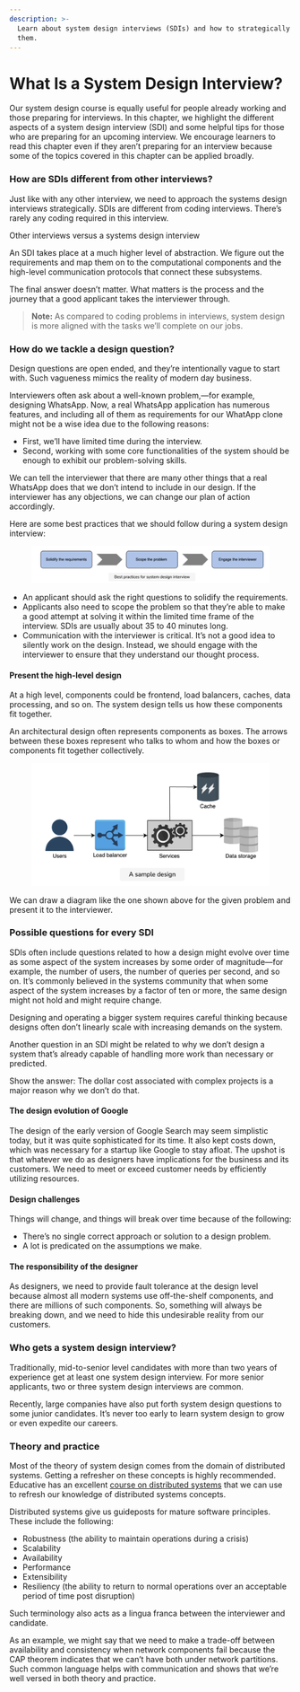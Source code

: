 ```yaml
---
description: >-
  Learn about system design interviews (SDIs) and how to strategically approach
  them.
---
```


# What Is a System Design Interview?

Our system design course is equally useful for people already working and those preparing for interviews. In this chapter, we highlight the different aspects of a system design interview (SDI) and some helpful tips for those who are preparing for an upcoming interview. We encourage learners to read this chapter even if they aren’t preparing for an interview because some of the topics covered in this chapter can be applied broadly.

### How are SDIs different from other interviews? <a href="#how-are-sdis-different-from-other-interviews" id="how-are-sdis-different-from-other-interviews"></a>

Just like with any other interview, we need to approach the systems design interviews strategically. SDIs are different from coding interviews. There’s rarely any coding required in this interview.

Other interviews versus a systems design interview

An SDI takes place at a much higher level of abstraction. We figure out the requirements and map them on to the computational components and the high-level communication protocols that connect these subsystems.

The final answer doesn’t matter. What matters is the process and the journey that a good applicant takes the interviewer through.

> **Note:** As compared to coding problems in interviews, system design is more aligned with the tasks we’ll complete on our jobs.

### How do we tackle a design question? <a href="#how-do-we-tackle-a-design-question" id="how-do-we-tackle-a-design-question"></a>

Design questions are open ended, and they’re intentionally vague to start with. Such vagueness mimics the reality of modern day business.

Interviewers often ask about a well-known problem,—for example, designing WhatsApp. Now, a real WhatsApp application has numerous features, and including all of them as requirements for our WhatApp clone might not be a wise idea due to the following reasons:

* First, we’ll have limited time during the interview.
* Second, working with some core functionalities of the system should be enough to exhibit our problem-solving skills.

We can tell the interviewer that there are many other things that a real WhatsApp does that we don’t intend to include in our design. If the interviewer has any objections, we can change our plan of action accordingly.

Here are some best practices that we should follow during a system design interview:

<figure><img src="../.gitbook/assets/Screenshot 2023-08-20 at 3.48.03 AM.png" alt=""><figcaption></figcaption></figure>

* An applicant should ask the right questions to solidify the requirements.
* Applicants also need to scope the problem so that they’re able to make a good attempt at solving it within the limited time frame of the interview. SDIs are usually about 35 to 40 minutes long.
* Communication with the interviewer is critical. It’s not a good idea to silently work on the design. Instead, we should engage with the interviewer to ensure that they understand our thought process.

#### Present the high-level design <a href="#present-the-high-level-design" id="present-the-high-level-design"></a>

At a high level, components could be frontend, load balancers, caches, data processing, and so on. The system design tells us how these components fit together.

An architectural design often represents components as boxes. The arrows between these boxes represent who talks to whom and how the boxes or components fit together collectively.

<figure><img src="../.gitbook/assets/Screenshot 2023-08-20 at 3.50.12 AM.png" alt=""><figcaption></figcaption></figure>

We can draw a diagram like the one shown above for the given problem and present it to the interviewer.

### Possible questions for every SDI <a href="#possible-questions-for-every-sdi" id="possible-questions-for-every-sdi"></a>

SDIs often include questions related to how a design might evolve over time as some aspect of the system increases by some order of magnitude—for example, the number of users, the number of queries per second, and so on. It’s commonly believed in the systems community that when some aspect of the system increases by a factor of ten or more, the same design might not hold and might require change.

Designing and operating a bigger system requires careful thinking because designs often don’t linearly scale with increasing demands on the system.

Another question in an SDI might be related to why we don’t design a system that’s already capable of handling more work than necessary or predicted.

Show the answer: The dollar cost associated with complex projects is a major reason why we don’t do that.

#### The design evolution of Google <a href="#the-design-evolution-of-google" id="the-design-evolution-of-google"></a>

The design of the early version of Google Search may seem simplistic today, but it was quite sophisticated for its time. It also kept costs down, which was necessary for a startup like Google to stay afloat. The upshot is that whatever we do as designers have implications for the business and its customers. We need to meet or exceed customer needs by efficiently utilizing resources.

#### Design challenges <a href="#design-challenges" id="design-challenges"></a>

Things will change, and things will break over time because of the following:

* There’s no single correct approach or solution to a design problem.
* A lot is predicated on the assumptions we make.

#### The responsibility of the designer <a href="#the-responsibility-of-the-designer" id="the-responsibility-of-the-designer"></a>

As designers, we need to provide fault tolerance at the design level because almost all modern systems use off-the-shelf components, and there are millions of such components. So, something will always be breaking down, and we need to hide this undesirable reality from our customers.

### Who gets a system design interview? <a href="#who-gets-a-system-design-interview" id="who-gets-a-system-design-interview"></a>

Traditionally, mid-to-senior level candidates with more than two years of experience get at least one system design interview. For more senior applicants, two or three system design interviews are common.

Recently, large companies have also put forth system design questions to some junior candidates. It’s never too early to learn system design to grow or even expedite our careers.

### Theory and practice <a href="#theory-and-practice" id="theory-and-practice"></a>

Most of the theory of system design comes from the domain of distributed systems. Getting a refresher on these concepts is highly recommended. Educative has an excellent [course on distributed systems](https://www.educative.io/courses/distributed-systems-practitioners) that we can use to refresh our knowledge of distributed systems concepts.

Distributed systems give us guideposts for mature software principles. These include the following:

* Robustness (the ability to maintain operations during a crisis)
* Scalability
* Availability
* Performance
* Extensibility
* Resiliency (the ability to return to normal operations over an acceptable period of time post disruption)

Such terminology also acts as a lingua franca between the interviewer and candidate.

As an example, we might say that we need to make a trade-off between availability and consistency when network components fail because the CAP theorem indicates that we can’t have both under network partitions. Such common language helps with communication and shows that we’re well versed in both theory and practice.
